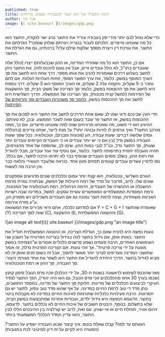 ```yaml
---
published: true
title: מהו התוצר? איך הוא קשור למשכורות שאנחנו מרוויחים?
author: אמר בור
image: {{ site.baseurl }}/images/gdp.png
---
```


כדי שלא נגזול לכם יותר מידי זמן בעבודה ונוריד את התוצר נגיע ישר לנקודה, התוצר הוא כל מה שאנחנו מייצרים. הלכתם לעבוד בנגריה ויצרתם שולחן שנמכר? הגדלתם את התוצר. את עורכת דין וייצרת מסמך שלקוח שילם עליו? ברכותינו, גם את הגדלת את התוצר.

אם כן, התוצר הוא כל מה שאזרחי המדינה, או ההון שבבעלותם ייצרו (כולל אלה שעובדים בחו"ל, לא כולל עובדים זרים, אבל אין טעם להכנס לזה). את התוצר ניתן לחשב בשלוש דרכים שאמורות להניב את אותו מספר. דרך אחת היא לחשב את סך הערך המוסף במשק. כלומר, את ערך המוצר הסופי, פחות העלויות הנלוות. אם לחם נמכר ב-5 שקלים, והקמח עלה 2 שקלים, אז הערך המוסף הוא 3 שקלים. דרך נוספת היא לחשב את סך ההוצאות במשק, כלומר סך הצריכה של משקי הבית, סך ההשקעות של הפירמות (למשל קנית מכונות), וסך הצריכה של הממשלה. הדרך השלישית היא לחשב את סך ההכנסות במשק, [כלומר סך משכורות העובדים וסך והרווחים של הפירמות](http://www.imf.org/external/pubs/ft/fandd/basics/gdp.htm).

חדי העין שבינכם ודאי שמו לב שאם אחת הדרכים לחשב את התוצר היא לסכום את סך ההכנסות במשק, אז התוצר פר עובד בעצם שווה לשכר הממוצע. ובכן, לא טעיתם. ההיגיון הוא די פשוט, מה שאנחנו מרוויחים שווה למה שאנחנו מייצרים. אם כך, ממה מורכב התוצר? ואיך גורמים לו להיות גבוהה יותר? על מנת לייצר, אנחנו צריכים (בהכללה גסה) שלושה דברים: שעות עבודה, הון (מכונות ומבנים), וטכנולוגיה. ככל שסך שעות העבודה במשק גדל (בין אם כי יש יותר עובדים או כי העובדים הקיימים עובדים יותר שעות), סך התוצר גדל, וכנ"ל לגבי כמות ההון. שימו לב, שהוספה של אחד מהגורמים, תהיה מוגבלת יחסית בתרומתה לתוצר. כלומר, אם נוסיף עוד ועוד עובדים, מבלי להגדיל את רמת ההון, בשלב מסוים העובדים שנוסיף כבר לא יתרמו הרבה לתוצר, אם בכלל. נסו לדמיין עשרים עובדים קוטפים תפוזים מעץ אחד. כנראה שלעובד העשירי והלאה כבר אין הרבה מה לעשות.

הגורם השלישי, טכנולוגיה, הוא קצת יותר עמום וכלכלנים שונים מדגישים אספקטים שונים שלו. לרוב, מדובר על מדד של רמת היעילות של המשק, שבתורה נגזרת מרמת ההשכלה או ההכשרה של העובדים, הרמה הניהולית, רמת הטכנולוגיה של המכונות, ורמת המוסדות הממשלתיים המאפשרים עשיית עסקים. למשל, במדינה שבה רשויות האכיפה משוחדות, נצפה לרמת תוצר נמוכה גם אם העובדים משכילים ויש מספיק הון, ע"ע מזרח אירופה.  
אם למדתם כלכלה, אתם ודאי מכירים את המשוואה Y = C + G + I שאומרת שהתוצר (Y) שווה לסך הצריכה (C), ההשקעה (I), וההוצאה הממשלתית (G).

![an image alt text]({{ site.baseurl }}/images/gdp.png "an image title")

טעות נפוצה היא להניח שאם כך, הגדלת הצריכה, או ההוצאה הממשלתית תגדיל את התוצר. באותו אופן, אם גידול בתוצר לווה בגידול בצריכה הפרטית על חשבון שני השימושים האחרים, הרבה פעמים נשמע פרשנים כלכליים אומרים ש"הצמיחה במשק מונעת על ידי צריכה פרטית". אך זוהי טעות. אם הצריכה הפרטית גדלה, זה אומר שתושבי המדינה מעדיפים לצרוך יותר מאשר לחסוך, אבל זה בשום פנים ואופן זה לא מביא לגידול בתוצר. הדרך היחידה להגדיל את התוצר היא לשפר את אחד מגורמי היצור: סך העבודה, סך ההון או רמת הטכנולוגיה.

מאז שהוכנס לשימוש לראשונה בשנות ה-30, על ידי הכלכלן זוכה פרס הנובל סימון קוזנץ (שכמו בערך 30 אחוז מהכלכלנים זוכי פרס הנובל, גם הוא היה יהודי), הפך התוצר למדד העיקרי לביצועים הכלכליים של מדינות. חלוקת סך התוצר של מדינה, במספר התושבים, נותן מדד די טוב לרמת החיים במדינה. על אף שהוא מדד טוב ונפוץ, לתוצר יש גם חסרונות. הרבה פעילויות כלכליות שתורמות לאיכות החיים במדינה לא מקבלות ביטוי בתוצר. הדוגמא הנפוצה היא גידול ילדים, ועבודות אחרות שמתבצעות במשק הבית, שלא בתשלום. בנוסף, היבטים חשובים של איכות החיים לא נכללים בתוצר. לדוגמא, זיהום אוויר, תוחלת חיים או אי-שוויון. עם זאת, לרוב יש קורלציה בין ההיבטים הללו לבין התוצר, והוא עדיין המדד הכלכלי המשמעותי ביותר. 

הגעתם עד לפה? קבלו שאלת בונוס. איך קיצור שבוע העבודה ישפיע על התוצר? (המטרה היא לקיים על זה דיון למיטיבי לכת בתגובות)
